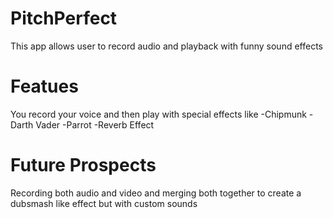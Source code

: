 # PitchPerfect
This app allows user to record audio and playback with funny sound effects

# Featues
You record your voice and then play with special effects like
-Chipmunk
-Darth Vader
-Parrot
-Reverb Effect

# Future Prospects
Recording both audio and video and merging both together to create a dubsmash like effect but with custom sounds
